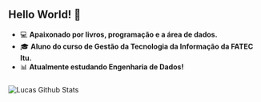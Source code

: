 ## Hello World! 🚀

+ :computer: **Apaixonado por livros, programação e a área de dados.**
+ :mortar_board: **Aluno do curso de Gestão da Tecnologia da Informação da FATEC Itu.**
+ :bar_chart: **Atualmente estudando Engenharia de Dados!**
### 
![Lucas Github Stats](https://github-readme-stats.vercel.app/api?username=sanches8&show_icons=true&theme=github_dark)

